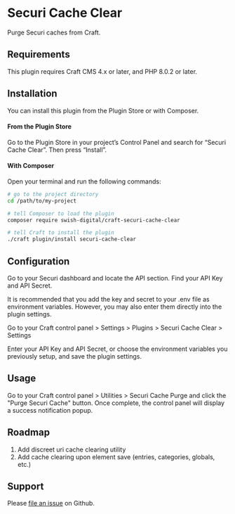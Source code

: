 # Securi Cache Clear

Purge Securi caches from Craft.

## Requirements

This plugin requires Craft CMS 4.x or later, and PHP 8.0.2 or later.

## Installation

You can install this plugin from the Plugin Store or with Composer.

#### From the Plugin Store

Go to the Plugin Store in your project’s Control Panel and search for “Securi Cache Clear”. Then press “Install”.

#### With Composer

Open your terminal and run the following commands:

```bash
# go to the project directory
cd /path/to/my-project

# tell Composer to load the plugin
composer require swish-digital/craft-securi-cache-clear

# tell Craft to install the plugin
./craft plugin/install securi-cache-clear
```

## Configuration

Go to your Securi dashboard and locate the API section. Find your API Key and API Secret. 

It is recommended that you add the key and secret to your .env file as environment variables. However, you may also enter them directly into the plugin settings.

Go to your Craft control panel > Settings > Plugins > Securi Cache Clear > Settings

Enter your API Key and API Secret, or choose the environment variables you previously setup, and save the plugin settings.

## Usage

Go to your Craft control panel > Utilities > Securi Cache Purge and click the "Purge Securi Cache" button. Once complete, the control panel will display a success notification popup.

## Roadmap

1. Add discreet uri cache clearing utility
2. Add cache clearing upon element save (entries, categories, globals, etc.)

## Support

Please [file an issue](https://github.com/Swish-Digital/securi-cache-clear/issues) on Github. 